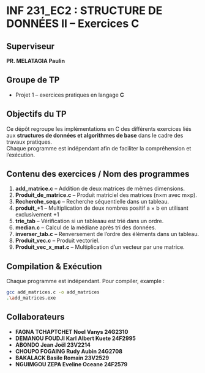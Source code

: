 #  INF 231_EC2 : STRUCTURE DE DONNÉES II – Exercices C

##  Superviseur   
**PR. MELATAGIA Paulin**

##  Groupe de TP  
- Projet 1 – exercices pratiques en langage **C**


##  Objectifs du TP  
Ce dépôt regroupe les implémentations en C des différents exercices liés aux **structures de données et algorithmes de base** dans le cadre des travaux pratiques.  
Chaque programme est indépendant afin de faciliter la compréhension et l’exécution.  

##  Contenu des exercices / Nom des programmes

1. **add_matrice.c** – Addition de deux matrices de mêmes dimensions.  
2. **Produit_de_matrice.c** – Produit matriciel des matrices (n×m avec m×p).  
3. **Recherche_seq.c** – Recherche séquentielle dans un tableau.  
4. **produit_+1** – Multiplication de deux nombres positif a × b en utilisant exclusivement +1 
5. **trie_tab** – Vérification si un tableaau est trié dans un ordre.  
6. **median.c** – Calcul de la médiane après tri des données.  
7. **inverser_tab.c** – Renversement de l’ordre des éléments dans un tableau.  
8. **Produit_vec.c** – Produit vectoriel.  
9. **Produit_vec_x_mat.c** – Multiplication d’un vecteur par une matrice.  


##  Compilation & Exécution
Chaque programme est indépendant. Pour compiler, example : 

```bash
gcc add_matrices.c -o add_matrices
.\add_matrices.exe
```

##  Collaborateurs

- **FAGNA TCHAPTCHET Noel Vanys 24G2310**
- **DEMANOU FOUDJI Karl Albert Kuete 24F2995**
- **ABONDO Jean Joël 23V2214**
- **CHOUPO FOGAING Rudy Aubin 24G2708**
- **BAKALACK Basile Romain 23V2529**
- **NGUIMGOU ZEPA Eveline Oceane 24F2579**
